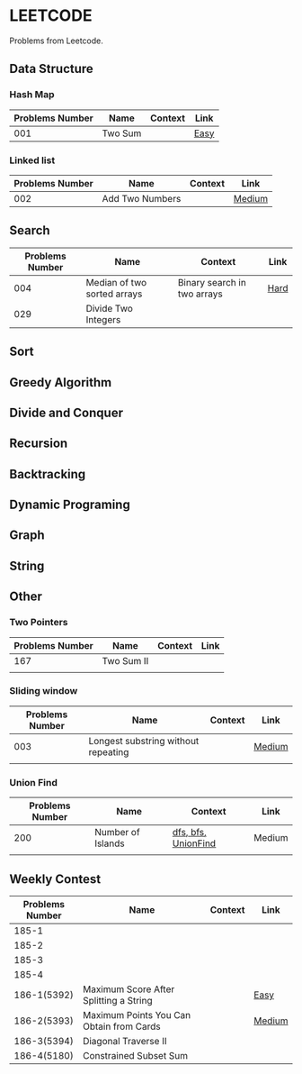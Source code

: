 # LEETCODE

Problems from Leetcode.

## Data Structure

### Hash Map

| Problems Number| Name                       | Context                                     | Link        |
| ---------------| -------------------------- | ------------------------------------------- | ----------- |
| 001            | Two Sum                    |                                             | [Easy](https://github.com/OreoDu/LEETCODE/blob/master/Data%20Structure/lc_001.py)    |




### Linked list

| Problems Number| Name                       | Context                                     | Link        |
| ---------------| -------------------------- | ------------------------------------------- | ----------- |
| 002            | Add Two Numbers            |                                             | [Medium](https://github.com/OreoDu/LEETCODE/blob/master/Data%20Structure/lc_002.py)    |

  
## Search

| Problems Number| Name                       | Context                                     | Link        |
| ---------------| -------------------------- | ------------------------------------------- | ----------- |
| 004            | Median of two sorted arrays| Binary search in two arrays  | [Hard](https://github.com/OreoDu/LEETCODE/blob/master/Search/lc_004.py)    |
| 029            | Divide Two Integers        |                              |                                |



## Sort

## Greedy Algorithm

## Divide and Conquer

## Recursion

## Backtracking

## Dynamic Programing

## Graph

## String

## Other

### Two Pointers

| Problems Number| Name                       | Context                                     | Link        |
| ---------------| -------------------------- | ------------------------------------------- | ----------- |
| 167            | Two Sum Ⅱ                 |                              |                                     |
|                |                            |                              |                                     |



### Sliding window

| Problems Number| Name                       | Context                                     | Link        |
| ---------------| -------------------------- | ------------------------------------------- | ----------- |
| 003           | Longest substring without repeating        |                              |   [Medium](https://github.com/OreoDu/LEETCODE/blob/master/Other/SlidingWindow/lc_003.py)                                  |
|               |                                            |                              |                                     |


### Union Find

| Problems Number| Name                       | Context                                     | Link        |
| ---------------| -------------------------- | ------------------------------------------- | ----------- |
| 200            | Number of Islands          |[<u>dfs<u>](https://github.com/OreoDu/LEETCODE/blob/master/Other/UnionFind/lc200dfs.java), [<u>bfs<u>](https://github.com/OreoDu/LEETCODE/blob/master/Other/UnionFind/lc200bfs.java), [<u>UnionFind<u>](https://github.com/OreoDu/LEETCODE/blob/master/Other/UnionFind/lc200UnionFind.java)   |   Medium |
|                |                                            |                              |                                     |



## Weekly Contest

| Problems Number| Name                       | Context                                     | Link        |
| ---------------| -------------------------- | ------------------------------------------- | ----------- |
| 185-1          |                    |                              |                                     |
| 185-2          |                    |                              |                                     |
| 185-3          |                   |                              |                                     |
| 185-4             |                    |                              |                                     |
|   186-1(5392)     |   Maximum Score After Splitting a String   |                 | [Easy](https://github.com/OreoDu/LEETCODE/blob/master/WeeklyContest/186-1.py)   |
|   186-2(5393)     |   Maximum Points You Can Obtain from Cards     |             | [Medium](https://github.com/OreoDu/LEETCODE/blob/master/WeeklyContest/186-2.py) |
|   186-3(5394)     |   Diagonal Traverse II        |                              |                                     |
|   186-4(5180)     |   Constrained Subset Sum    |                              |                                     |



